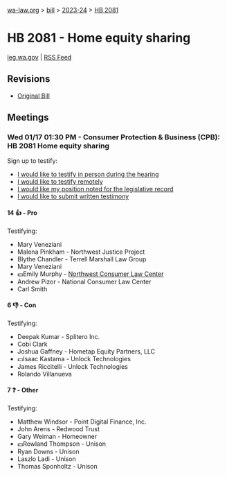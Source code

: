 [wa-law.org](/) > [bill](/bill/) > [2023-24](/bill/2023-24/) > [HB 2081](/bill/2023-24/hb/2081/)

# HB 2081 - Home equity sharing
[leg.wa.gov](https://app.leg.wa.gov/billsummary?BillNumber=2081&Year=2023&Initiative=false) | [RSS Feed](./rss.xml)

## Revisions
* [Original Bill](1/)

## Meetings
### Wed 01/17 01:30 PM - Consumer Protection & Business (CPB): HB 2081 Home equity sharing
Sign up to testify:
* [I would like to testify in person during the hearing](https://app.leg.wa.gov/csi/Testifier/Add?chamber=House&mId=31661&aId=156571&caId=23130&tId=1)
* [I would like to testify remotely](https://app.leg.wa.gov/csi/Testifier/Add?chamber=House&mId=31661&aId=156571&caId=23130&tId=2)
* [I would like my position noted for the legislative record](https://app.leg.wa.gov/csi/Testifier/Add?chamber=House&mId=31661&aId=156571&caId=23130&tId=3)
* [I would like to submit written testimony](https://app.leg.wa.gov/csi/Testifier/Add?chamber=House&mId=31661&aId=156571&caId=23130&tId=4)

#### 14 👍 - Pro
Testifying:
* Mary Veneziani
* Malena Pinkham - Northwest Justice Project
* Blythe Chandler - Terrell Marshall Law Group
* Mary Veneziani
* 💵Emily Murphy - [Northwest Consumer Law Center](/org/northwest_consumer_law_center/)
* Andrew Pizor - National Consumer Law Center
* Carl Smith

#### 6 👎 - Con
Testifying:
* Deepak Kumar - Splitero Inc.
* Cobi Clark
* Joshua Gaffney - Hometap Equity Partners, LLC
* 💵Isaac Kastama - Unlock Technologies
* James Riccitelli - Unlock Technologies
* Rolando Villanueva

#### 7 ❓ - Other
Testifying:
* Matthew Windsor - Point Digital Finance, Inc.
* John Arens - Redwood Trust
* Gary Weiman - Homeowner
* 💵Rowland Thompson - Unison
* Ryan Downs - Unison
* Laszlo Ladi - Unison
* Thomas Sponholtz - Unison
